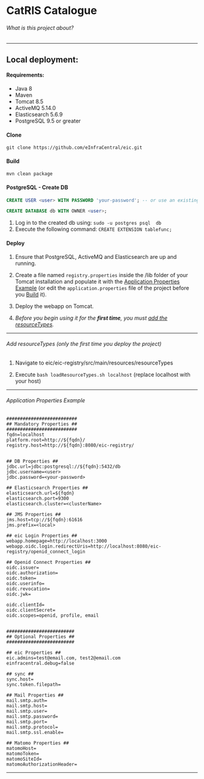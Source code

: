 # CatRIS Catalogue #
###### What is this project about?

- - -

## Local deployment:

#### Requirements:

* Java 8
* Maven
* Tomcat 8.5
* ActiveMQ 5.14.0
* Elasticsearch 5.6.9
* PostgreSQL 9.5 or greater

#### Clone
`git clone https://github.com/eInfraCentral/eic.git`

#### Build
`mvn clean package`

#### PostgreSQL - Create DB
```sql
CREATE USER <user> WITH PASSWORD 'your-password'; -- or use an existing user

CREATE DATABASE db WITH OWNER <user>;
```
1. Log in to the created db using: `sudo -u postgres psql  db`
2. Execute the following command: `CREATE EXTENSION tablefunc;`

#### Deploy
1. Ensure that PostgreSQL, ActiveMQ and Elasticsearch are up and running.

2. Create a file named `registry.properties` inside the /lib folder of your Tomcat installation and populate it with the [Application Properties Example](#Application-Properties-Example) (or edit the `application.properties` file of the project before you [Build](#Build) it).

3. Deploy the webapp on Tomcat.

4. *Before you begin using it for the __first time__, you must [add the resourceTypes](#Add-resourceTypes).*

- - -

###### Add resourceTypes (only the first time you deploy the project)
1. Navigate to eic/eic-registry/src/main/resources/resourceTypes

2. Execute `bash loadResourceTypes.sh localhost` (replace localhost with your host)

- - -


###### Application Properties Example
```properties
##########################
## Mandatory Properties ##
##########################
fqdn=localhost
platform.root=http://${fqdn}/
registry.host=http://${fqdn}:8080/eic-registry/


## DB Properties ##
jdbc.url=jdbc:postgresql://${fqdn}:5432/db
jdbc.username=<user>
jdbc.password=<your-password>

## Elasticsearch Properties ##
elasticsearch.url=${fqdn}
elasticsearch.port=9300
elasticsearch.cluster=<clusterName>

## JMS Properties ##
jms.host=tcp://${fqdn}:61616
jms.prefix=<local>

## eic Login Properties ##
webapp.homepage=http://localhost:3000
webapp.oidc.login.redirectUris=http://localhost:8080/eic-registry/openid_connect_login

## Openid Connect Properties ##
oidc.issuer=
oidc.authorization=
oidc.token=
oidc.userinfo=
oidc.revocation=
oidc.jwk=

oidc.clientId=
oidc.clientSecret=
oidc.scopes=openid, profile, email


#########################
## Optional Properties ##
#########################

## eic Properties ##
eic.admins=test@email.com, test2@email.com
einfracentral.debug=false

## sync ##
sync.host=
sync.token.filepath=

## Mail Properties ##
mail.smtp.auth=
mail.smtp.host=
mail.smtp.user=
mail.smtp.password=
mail.smtp.port=
mail.smtp.protocol=
mail.smtp.ssl.enable=

## Matomo Properties ##
matomoHost=
matomoToken=
matomoSiteId=
matomoAuthorizationHeader=
```

- - -
